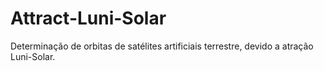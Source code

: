 # Attract-Luni-Solar
Determinação de orbitas de satélites artificiais terrestre, devido a atração Luni-Solar.

